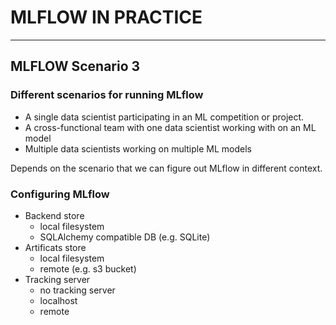 # MLFLOW IN PRACTICE
---

## MLFLOW Scenario 3

### Different scenarios for running MLflow

- A single data scientist participating in an ML competition or project.
- A cross-functional team with one data scientist working with on an ML model
- Multiple data scientists working on multiple ML models

Depends on the scenario that we can figure out MLflow in different context.

### Configuring MLflow

- Backend store
    - local filesystem
    - SQLAlchemy compatible DB (e.g. SQLite)
- Artificats store
    - local filesystem
    - remote (e.g. s3 bucket)
- Tracking server
    - no tracking server
    - localhost
    - remote







